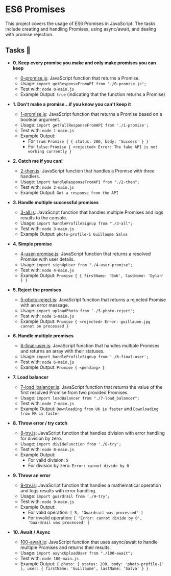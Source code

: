 # ES6 Promises

This project covers the usage of ES6 Promises in JavaScript. The tasks include creating and handling Promises, using async/await, and dealing with promise rejection.

## Tasks :page_with_curl:

* **0. Keep every promise you make and only make promises you can keep**
  * [0-promise.js](./0-promise.js): JavaScript function that returns a Promise.
  * Usage: `import getResponseFromAPI from "./0-promise.js";`
  * Test with: `node 0-main.js`
  * Example Output: `true` (indicating that the function returns a Promise)

* **1. Don't make a promise...if you know you can't keep it**
  * [1-promise.js](./1-promise.js): JavaScript function that returns a Promise based on a boolean argument.
  * Usage: `import getFullResponseFromAPI from './1-promise';`
  * Test with: `node 1-main.js`
  * Example Output:
    - For `true`: `Promise { { status: 200, body: 'Success' } }`
    - For `false`: `Promise { <rejected> Error: The fake API is not working currently }`

* **2. Catch me if you can!**
  * [2-then.js](./2-then.js): JavaScript function that handles a Promise with three handlers.
  * Usage: `import handleResponseFromAPI from "./2-then";`
  * Test with: `node 2-main.js`
  * Example Output: `Got a response from the API`

* **3. Handle multiple successful promises**
  * [3-all.js](./3-all.js): JavaScript function that handles multiple Promises and logs results to the console.
  * Usage: `import handleProfileSignup from "./3-all";`
  * Test with: `node 3-main.js`
  * Example Output: `photo-profile-1 Guillaume Salva`

* **4. Simple promise**
  * [4-user-promise.js](./4-user-promise.js): JavaScript function that returns a resolved Promise with user details.
  * Usage: `import signUpUser from "./4-user-promise";`
  * Test with: `node 4-main.js`
  * Example Output: `Promise { { firstName: 'Bob', lastName: 'Dylan' } }`

* **5. Reject the promises**
  * [5-photo-reject.js](./5-photo-reject.js): JavaScript function that returns a rejected Promise with an error message.
  * Usage: `import uploadPhoto from './5-photo-reject';`
  * Test with: `node 5-main.js`
  * Example Output: `Promise { <rejected> Error: guillaume.jpg cannot be processed }`

* **6. Handle multiple promises**
  * [6-final-user.js](./6-final-user.js): JavaScript function that handles multiple Promises and returns an array with their statuses.
  * Usage: `import handleProfileSignup from './6-final-user';`
  * Test with: `node 6-main.js`
  * Example Output: `Promise { <pending> }`

* **7. Load balancer**
  * [7-load_balancer.js](./7-load_balancer.js): JavaScript function that returns the value of the first resolved Promise from two provided Promises.
  * Usage: `import loadBalancer from "./7-load_balancer";`
  * Test with: `node 7-main.js`
  * Example Output: `Downloading from UK is faster` and `Downloading from FR is faster`

* **8. Throw error / try catch**
  * [8-try.js](./8-try.js): JavaScript function that handles division with error handling for division by zero.
  * Usage: `import divideFunction from './8-try';`
  * Test with: `node 8-main.js`
  * Example Output:
    - For valid division: `5`
    - For division by zero: `Error: cannot divide by 0`

* **9. Throw an error**
  * [9-try.js](./9-try.js): JavaScript function that handles a mathematical operation and logs results with error handling.
  * Usage: `import guardrail from './9-try';`
  * Test with: `node 9-main.js`
  * Example Output:
    - For valid operation: `[ 5, 'Guardrail was processed' ]`
    - For invalid operation: `[ 'Error: cannot divide by 0', 'Guardrail was processed' ]`

* **10. Await / Async**
  * [100-await.js](./100-await.js): JavaScript function that uses async/await to handle multiple Promises and returns their results.
  * Usage: `import asyncUploadUser from "./100-await";`
  * Test with: `node 100-main.js`
  * Example Output: `{ photo: { status: 200, body: 'photo-profile-1' }, user: { firstName: 'Guillaume', lastName: 'Salva' } }`

